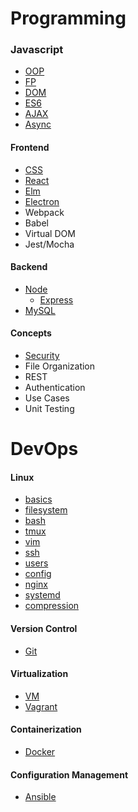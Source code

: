 # Programming

### Javascript
- [OOP](./topics/oop.md)
- [FP](./topics/fp.md)
- [DOM](./topics/dom.md)
- [ES6](./topics/es6.md)
- [AJAX](./topics/ajax.md)
- [Async](./topics/async.md)

#### Frontend
- [CSS](./topics/css.md)
- [React](./topics/react.md)
- [Elm](./topics/elm.md)
- [Electron](./topics/electron.md)
- Webpack
- Babel
- Virtual DOM
- Jest/Mocha

#### Backend
- [Node](./topics/node.md)
    - [Express](./topics/express.md)
- [MySQL](./topics/mysql.md)

#### Concepts
- [Security](./topics/security.md)
- File Organization
- REST
- Authentication
- Use Cases
- Unit Testing

# DevOps

#### Linux
- [basics](./topics/basics.md)
- [filesystem](./topics/filesystem.md)
- [bash](./topics/bash.md)
- [tmux](./topics/tmux.md)
- [vim](./topics/vim.md)
- [ssh](./topics/ssh.md)
- [users](./topics/users.md)
- [config](./topics/config.md)
- [nginx](./topics/nginx.md)
- [systemd](./topics/systemd.md)
- [compression](./topics/compression.md)

#### Version Control
- [Git](./topics/git.md)

#### Virtualization
- [VM](./topics/vm.md)
- [Vagrant](./topics/vagrant.md)

#### Containerization
- [Docker](./topics/docker.md)

#### Configuration Management
- [Ansible](./topics/ansible.md)

